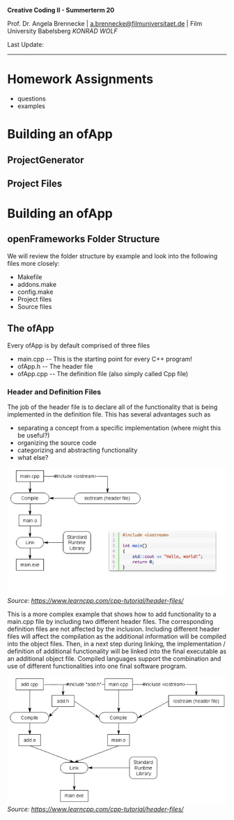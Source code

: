 <!-- ---  
title: Creative Coding II
author: Angela Brennecke
affiliation: Film University Babelsberg KONRAD WOLF
date: Summer term 20
---   -->
**Creative Coding II - Summerterm 20**

Prof. Dr. Angela Brennecke | a.brennecke@filmuniversitaet.de | Film University Babelsberg *KONRAD WOLF*

Last Update: 

---


# Homework Assignments

- questions
- examples

# Building an ofApp

## ProjectGenerator

## Project Files


# Building an ofApp

## openFrameworks Folder Structure

We will review the folder structure by example and look into the following files more closely:

- Makefile
- addons.make
- config.make
- Project files
- Source files 

## The ofApp

Every ofApp is by default comprised of three files

- main.cpp -- This is the starting point for every C++ program!
- ofApp.h -- The header file
- ofApp.cpp -- The definition file (also simply called Cpp file)


### Header and Definition Files

The job of the header file is to declare all of the functionality that is being implemented in the definition file. This has several advantages such as 
- separating a concept from a specific implementation (where might this be useful?)
- organizing the source code 
- categorizing and abstracting functionality
- what else?

![header_source_01](assets/header_cpp_01.png)  
*Source: https://www.learncpp.com/cpp-tutorial/header-files/*

This is a more complex example that shows how to add functionality to a main.cpp file by including two different header files. The corresponding definition files are not affected by the inclusion. Including different header files will affect the compilation as the additional information will be compiled into the object files. Then, in a next step during linking, the implementation / definition of additional functionality will be linked into the final executable as an additional object file. Compiled languages support the combination and use of different functionalities into one final software program.

![header_source_02](assets/header_cpp_02.png)  
*Source: https://www.learncpp.com/cpp-tutorial/header-files/*

